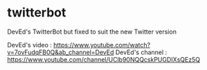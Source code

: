 # twitterbot
DevEd's TwitterBot but fixed to suit the new Twitter version

DevEd's video : https://www.youtube.com/watch?v=7ovFudqFB0Q&ab_channel=DevEd
DevEd's channel : https://www.youtube.com/channel/UClb90NQQcskPUGDIXsQEz5Q
